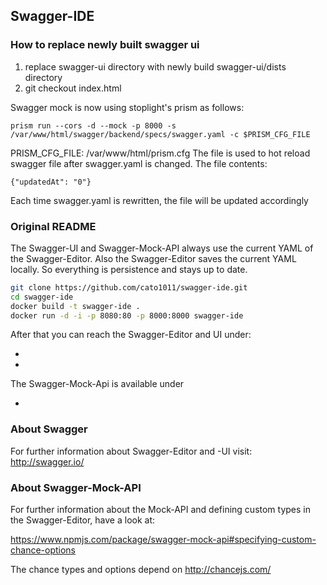 ## Swagger-IDE


### How to replace newly built swagger ui
1. replace swagger-ui directory with newly build swagger-ui/dists directory
2. git checkout index.html


Swagger mock is now using stoplight's prism as follows:
```
prism run --cors -d --mock -p 8000 -s /var/www/html/swagger/backend/specs/swagger.yaml -c $PRISM_CFG_FILE 
```

PRISM_CFG_FILE: /var/www/html/prism.cfg
The file is used to hot reload swagger file after swagger.yaml is changed.
The file contents:
```
{"updatedAt": "0"}
```
Each time swagger.yaml is rewritten, the file will be updated accordingly



### Original README

The Swagger-UI and Swagger-Mock-API always use the current YAML of the Swagger-Editor. Also the Swagger-Editor saves the current YAML locally. So everything is persistence and stays up to date.


```bash
git clone https://github.com/cato1011/swagger-ide.git
cd swagger-ide
docker build -t swagger-ide .
docker run -d -i -p 8080:80 -p 8000:8000 swagger-ide
```

After that you can reach the Swagger-Editor and UI under:

* [docker-ip]:8080/swagger 
* [docker-ip]:8080/swagger-ui

The Swagger-Mock-Api is available under

* [docker-ip]:8000

### About Swagger

For further information about Swagger-Editor and -UI visit: http://swagger.io/

### About Swagger-Mock-API

For further information about the Mock-API and defining custom types in the Swagger-Editor, have a look at:

https://www.npmjs.com/package/swagger-mock-api#specifying-custom-chance-options

The chance types and options depend on http://chancejs.com/
